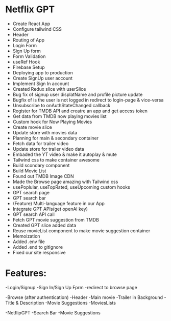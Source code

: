 # Netflix GPT

- Create React App
- Configure tailwind CSS
- Header
- Routing of App
- Login Form
- Sign Up form
- Form Validation
- useRef Hook
- Firebase Setup
- Deploying app to production
- Create SignUp user account
- Implement Sign In account
- Created Redux slice with userSlice
- Bug fix of signup user displatName and profile picture update
- Bugfix of is the user is not logged in redirect to login-page & vice-versa
- Unsubscribe to onAuthStateChanged callback
- Register for TMDB API and creatre an app and get access token
- Get data from TMDB now playing movies list
- Custom hook for Now Playing Movies
- Create movie slice
- Update store with movies data
- Planning for main & secondary container
- Fetch data for trailer video
- Update store for trailer video data
- Embaded the YT video & make it autoplay & mute
- Tailwind css to make container awesome
- Build scondary component
- Build Movie List
- Found out TMDB Image CDN
- Made the Browse page amazing with Tailwind css
- usePoplular, useTopRated, useUpcoming custom hooks
- GPT search page
- GPT search bar
- (Feature) Multi-language feature in our App
- Integrate GPT APIs(get openAI key)
- GPT search API call
- Fetch GPT movie suggestion from TMDB
- Created GPT slice added data
- Reuse movieList component to make movie suggestion container
- Memoization
- Added .env file
- Added .end to gitIgnore
- Fixed our site responsive



# Features:
-Login/Signup
    -Sign In/Sign Up Fprm
    -redirect to browse page
    
-Browse (after authentication)
    -Header
    -Main movie
        -Trailer in Background 
        -Title & Description
        -Movie Suggestions
        -MoviesLists

-NetflipGPT
    -Search Bar
    -Movie Suggestions
